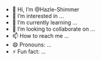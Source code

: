 - 👋 Hi, I’m @Hazle-Shimmer
- 👀 I’m interested in ...
- 🌱 I’m currently learning ...
- 💞️ I’m looking to collaborate on ...
- 📫 How to reach me ...
- 😄 Pronouns: ...
- ⚡ Fun fact: ...

<!---
Hazle-Shimmer/Hazle-Shimmer is a ✨ special ✨ repository because its `README.md` (this file) appears on your GitHub profile.
You can click the Preview link to take a look at your changes.
--->

